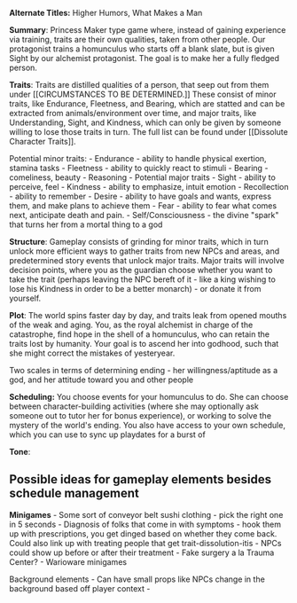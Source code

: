 **Alternate Titles:** Higher Humors, What Makes a Man

**Summary**: Princess Maker type game where, instead of gaining experience via training, traits are their own qualities, taken from other people. Our protagonist trains a homunculus who starts off a blank slate, but is given Sight by our alchemist protagonist. The goal is to make her a fully fledged person.

**Traits**: Traits are distilled qualities of a person, that seep out from them under [[CIRCUMSTANCES TO BE DETERMINED.]] These consist of minor traits, like Endurance, Fleetness, and Bearing, which are statted and can be extracted from animals/environment over time, and major traits, like Understanding, Sight, and Kindness, which can only be given by someone willing to lose those traits in turn. The full list can be found under [[Dissolute Character Traits]].

Potential minor traits:
	- Endurance - ability to handle physical exertion, stamina tasks
	- Fleetness - ability to quickly react to stimuli
	- Bearing - comeliness, beauty
	- Reasoning - 
Potential major traits
	- Sight - ability to perceive, feel
	- Kindness - ability to emphasize, intuit emotion
	- Recollection - ability to remember
	- Desire - ability to have goals and wants, express them, and make plans to achieve them
	- Fear - ability to fear what comes next, anticipate death and pain. 
	- Self/Consciousness - the divine "spark" that turns her from a mortal thing to a god

**Structure**: Gameplay consists of grinding for minor traits, which in turn unlock more efficient ways to gather traits from new NPCs and areas, and predetermined story events that unlock major traits. Major traits will involve decision points, where you as the guardian choose whether you want to take the trait (perhaps leaving the NPC bereft of it - like a king wishing to lose his Kindness in order to be a better monarch) - or donate it from yourself. 

**Plot**: The world spins faster day by day, and traits leak from opened mouths of the weak and aging. You, as the royal alchemist in charge of the catastrophe, find hope in the shell of a homunculus, who can retain the traits lost by humanity. Your goal is to ascend her into godhood, such that she might correct the mistakes of yesteryear. 

Two scales in terms of determining ending - her willingness/aptitude as a god, and her attitude toward you and other people

**Scheduling:** You choose events for your homunculus to do. She can choose between character-building activities (where she may optionally ask someone out to tutor her for bonus experience), or working to solve the mystery of the world's ending. You also have access to your own schedule, which you can use to sync up playdates for a burst of 

**Tone**: 

## Possible ideas for gameplay elements besides schedule management
**Minigames** 
	- Some sort of conveyor belt sushi clothing - pick the right one in 5 seconds
	- Diagnosis of folks that come in with symptoms - hook them up with prescriptions, you get dinged based on whether they come back. Could also link up with treating people that get trait-dissolution-itis - NPCs could show up before or after their treatment
	- Fake surgery a la Trauma Center?
	- Warioware minigames

Background elements
	- Can have small props like NPCs change in the background based off player context 
	- 